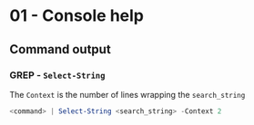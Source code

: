# 01 - Console help

## Command output

### GREP - `Select-String`

The `Context` is the number of lines wrapping the `search_string` 

```powershell
<command> | Select-String <search_string> -Context 2
```
